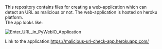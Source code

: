 This repository contains files for creating a web-application which can detect an URL as malicious or not. The web-application is hosted on heroku platform.
<br>
The app looks like:

![Enter_URL_in_PyWebIO_Application](https://user-images.githubusercontent.com/76770146/128462213-d29b064d-d691-485a-85f5-8925b212552c.png)

Link to the application:https://malicious-url-check-app.herokuapp.com/
